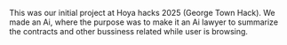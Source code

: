 This was our initial project at Hoya hacks 2025 (George Town Hack). We made an Ai, where the purpose was to make it an Ai lawyer to summarize the contracts and other bussiness related while user is browsing.
